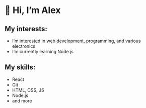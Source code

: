# 👋 Hi, I’m Alex
## My interests:
- I’m interested in web development, programming, and various electronics
- I’m currently learning Node.js
## My skills:
- React
- Git
- HTML, CSS, JS
- Node.js
- and more
